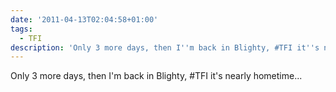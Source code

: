 ```yaml
---
date: '2011-04-13T02:04:58+01:00'
tags:
  - TFI
description: 'Only 3 more days, then I''m back in Blighty, #TFI it''s nearly hometime...'
---
```

Only 3 more days, then I'm back in Blighty, #TFI it's nearly hometime...
